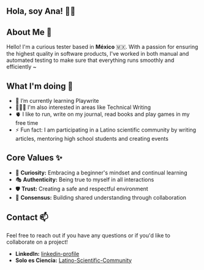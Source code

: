 ## Hola, soy Ana! 👋🏻

## About Me 🔭

Hello! I'm a curious tester based in **México** 🇲🇽. With a passion for ensuring the highest quality in software products, I've worked in both manual and automated testing to make sure that everything runs smoothly and efficiently ~

## What I'm doing 🌱
- 🌱 I’m currently learning Playwrite
- 👩🏻‍🔬 I'm also interested in areas like Technical Writing
- 🫀 I like to run, write on my journal, read books and play games in my free time
- ⚡️ Fun fact: I am participating in a Latino scientific community by writing articles, mentoring high school students and creating events

## Core Values ✨
- 🍏 **Curiosity:** Embracing a beginner's mindset and continual learning
- 🎭 **Authenticity:** Being true to myself in all interactions
- 🛡️ **Trust:** Creating a safe and respectful environment
- 🤝 **Consensus:** Building shared understanding through collaboration

## Contact 📫

Feel free to reach out if you have any questions or if you'd like to collaborate on a project!

- **LinkedIn:** [linkedin-profile](https://www.linkedin.com/in/akochoamadrid/)
- **Solo es Ciencia:** [Latino-Scientific-Community](https://soloesciencia.com/)
